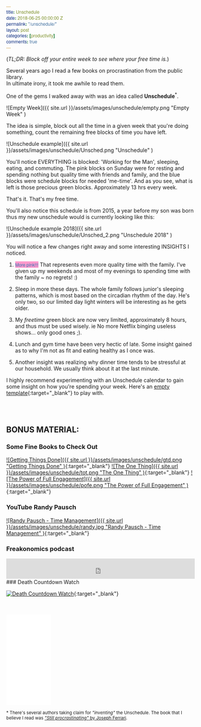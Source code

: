 ```yaml
---
title: Unschedule
date: 2018-06-25 00:00:00 Z
permalink: "/unschedule/"
layout: post
categories: [productivity]
comments: true
---
```


<!-- Custom CSS -->
<style type="text/css">
code {
    color: #337ab7;
    background-color: #ff99cc;
    font-family: "Helvetica Neue",Helvetica,Arial,sans-serif;
 }
</style>

(_TL;DR:_ _Block off your entire week to see where your free time is._)

Several years ago I read a few books on procrastination from the public library.<br>
In ultimate irony, it took me awhile to read them.

One of the gems I walked away with was an idea called **Unschedule**<sup>*</sup>.

![Empty Week]({{ site.url }}/assets/images/unschedule/empty.png "Empty Week" )

The idea is simple, block out all the time in a given week that you're doing something, count the remaining free blocks of time you have left.

![Unschedule example]({{ site.url }}/assets/images/unschedule/Unsched.png "Unschedule" )

You'll notice EVERYTHING is blocked: 'Working for the Man', sleeping, eating, and commuting. The pink blocks on Sunday were for resting and spending nothing but quality time with friends and family, and the blue blocks were schedule blocks for needed 'me-time'. And as you see, what is left is those precious green blocks. Approximately 13 hrs every week.

That's it. That's my free time.

You'll also notice this schedule is from 2015, a year before my son was born thus my new unschedule would is currently looking like this:

![Unschedule example 2018]({{ site.url }}/assets/images/unschedule/Unsched_2.png "Unschedule 2018" )

You will notice a few changes right away and some interesting INSIGHTS I noticed.




1. `More pink!!!` That represents even more quality time with the family. I've given up my weekends and most of my evenings to spending time with the family ~ no regrets! :)


2. Sleep in more these days. The whole family follows junior's sleeping patterns, which is most based on the circadian rhythm of the day. He's only two, so our limited day light winters will be interesting as he gets older.

3. My _freetime_ green block are now very limited, approximately 8 hours, and thus must be used wisely. ie No more Netflix binging useless shows... only good ones ;).

4. Lunch and gym time have been very hectic of late. Some insight gained as to why I'm not as fit and eating healthy as I once was.

5. Another insight was realizing why dinner time tends to be stressful at our household. We usually think about it at the last minute.


I highly recommend experimenting with an Unschedule calendar to gain some insight on how you're spending your week. Here's an [empty template](https://docs.google.com/spreadsheets/d/1IJiFQDMA18hShEB1ChLfbnW1FKyjV2k8Nnkgja0Zygg/edit?usp=sharing){:target="_blank"} to play with.

<br>
<br>

## BONUS MATERIAL: ##

### Some Fine Books to Check Out

[![Getting Things Done]({{ site.url }}/assets/images/unschedule/gtd.png "Getting Things Done" )](https://amzn.to/2tH8q46){:target="_blank"}
[![The One Thing]({{ site.url }}/assets/images/unschedule/tot.png "The One Thing" )](https://amzn.to/2ItQVcU){:target="_blank"}
[![The Power of Full Engagement]({{ site.url }}/assets/images/unschedule/pofe.png "The Power of Full Engagement" )](https://amzn.to/2tBQbwU){:target="_blank"}

### YouTube Randy Pausch

[![Randy Pausch - Time Management]({{ site.url }}/assets/images/unschedule/randy.jpg "Randy Pausch - Time Management" )](https://youtu.be/oTugjssqOT0){:target="_blank"}

### Freakonomics podcast

<iframe frameborder="0" src="https://www.wnyc.org/widgets/ondemand_player/freakonomics/#file=json/838923" width="100%" height="54"></iframe>

<br>
### Death Countdown Watch

[![Death Countdown Watch](https://cdn.thisiswhyimbroke.com/images/tikker-death-countdown-watch.jpg "Death Countdown Watch" )](https://www.thisiswhyimbroke.com/ca/death-countdown-watch/){:target="_blank"}



<br>
<br>

<iframe style="width:120px;height:240px;" marginwidth="0" marginheight="0" scrolling="no" frameborder="0" src="//rcm-na.amazon-adsystem.com/e/cm?lt1=_blank&bc1=000000&IS2=1&bg1=FFFFFF&fc1=000000&lc1=0000FF&t=paulywillcom-20&o=15&p=8&l=as4&m=amazon&f=ifr&ref=as_ss_li_til&asins=0143126563&linkId=259b07b02feac782cebb510c8fa927e9"></iframe>




<sub> * There's several authors taking claim for _"inventing"_ the Unschedule. The book that I believe I read was [_"Still procrastinating"_ by Joseph Ferrari](https://amzn.to/2tnmbFT.). </sub>






